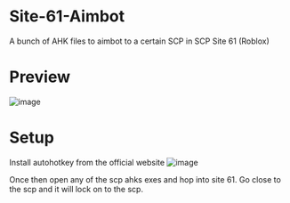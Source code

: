 # Site-61-Aimbot
A bunch of AHK files to aimbot to a certain SCP in SCP Site 61 (Roblox)


# Preview

![image](https://user-images.githubusercontent.com/106864544/172033605-985ed66e-f4be-41dc-b3ba-e761d5eb7480.png)


# Setup
Install autohotkey from the official website
![image](https://user-images.githubusercontent.com/106864544/172033624-f10db84f-09f5-43e5-bc81-5b83d5709164.png)

Once then open any of the scp ahks exes and hop into site 61.
Go close to the scp and it will lock on to the scp.
